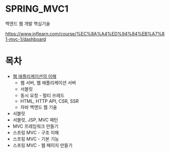 # SPRING_MVC1
백엔드 웹 개발 핵심기술 

https://www.inflearn.com/course/%EC%8A%A4%ED%94%84%EB%A7%81-mvc-1/dashboard

<h1>목차</h1>

- [웹 애플리케이션의 이해](https://github.com/GOBUMGYU/SPRING_MVC1/blob/main/docs/%EC%9B%B9%20%EC%95%A0%ED%94%8C%EB%A6%AC%EC%BC%80%EC%9D%B4%EC%85%98%EC%9D%98%20%EC%9D%B4%ED%95%B4.md)  
  - 웹 서버, 웹 애플리케이션 서버  
  - 서블릿  
  - 동시 요청 - 멀티 쓰레드
  - HTML, HTTP API, CSR, SSR
  - 자바 백엔드 웹 기술 
- 서블릿  
- 서블릿, JSP, MVC 패턴
- MVC 프레임워크 만들기
- 스프링 MVC - 구조 이해
- 스프링 MVC - 기본 기능
- 스프링 MVC - 웹 페이지 만들기